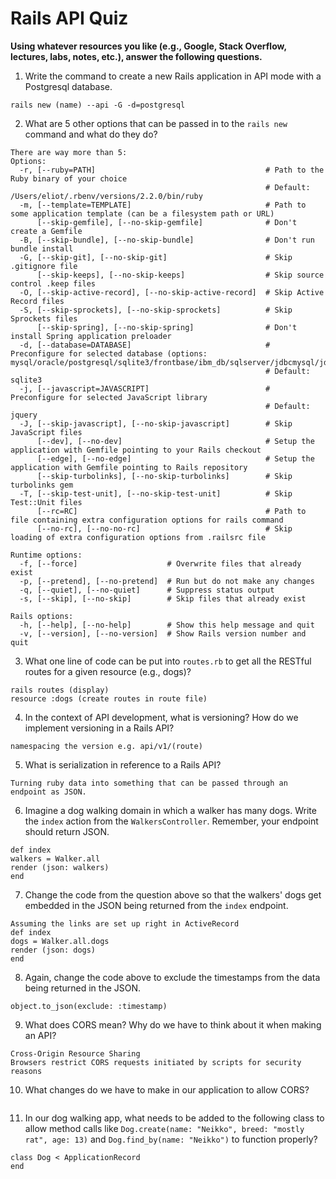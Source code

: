 # Rails API Quiz

**Using whatever resources you like (e.g., Google, Stack Overflow, lectures, labs, notes, etc.), answer the following questions.**

1. Write the command to create a new Rails application in API mode with a Postgresql database.

```
rails new (name) --api -G -d=postgresql
```

2. What are 5 other options that can be passed in to the `rails new` command and what do they do?

```
There are way more than 5:
Options:
  -r, [--ruby=PATH]                                      # Path to the Ruby binary of your choice
                                                         # Default: /Users/eliot/.rbenv/versions/2.2.0/bin/ruby
  -m, [--template=TEMPLATE]                              # Path to some application template (can be a filesystem path or URL)
      [--skip-gemfile], [--no-skip-gemfile]              # Don't create a Gemfile
  -B, [--skip-bundle], [--no-skip-bundle]                # Don't run bundle install
  -G, [--skip-git], [--no-skip-git]                      # Skip .gitignore file
      [--skip-keeps], [--no-skip-keeps]                  # Skip source control .keep files
  -O, [--skip-active-record], [--no-skip-active-record]  # Skip Active Record files
  -S, [--skip-sprockets], [--no-skip-sprockets]          # Skip Sprockets files
      [--skip-spring], [--no-skip-spring]                # Don't install Spring application preloader
  -d, [--database=DATABASE]                              # Preconfigure for selected database (options: mysql/oracle/postgresql/sqlite3/frontbase/ibm_db/sqlserver/jdbcmysql/jdbcsqlite3/jdbcpostgresql/jdbc)
                                                         # Default: sqlite3
  -j, [--javascript=JAVASCRIPT]                          # Preconfigure for selected JavaScript library
                                                         # Default: jquery
  -J, [--skip-javascript], [--no-skip-javascript]        # Skip JavaScript files
      [--dev], [--no-dev]                                # Setup the application with Gemfile pointing to your Rails checkout
      [--edge], [--no-edge]                              # Setup the application with Gemfile pointing to Rails repository
      [--skip-turbolinks], [--no-skip-turbolinks]        # Skip turbolinks gem
  -T, [--skip-test-unit], [--no-skip-test-unit]          # Skip Test::Unit files
      [--rc=RC]                                          # Path to file containing extra configuration options for rails command
      [--no-rc], [--no-no-rc]                            # Skip loading of extra configuration options from .railsrc file

Runtime options:
  -f, [--force]                    # Overwrite files that already exist
  -p, [--pretend], [--no-pretend]  # Run but do not make any changes
  -q, [--quiet], [--no-quiet]      # Suppress status output
  -s, [--skip], [--no-skip]        # Skip files that already exist

Rails options:
  -h, [--help], [--no-help]        # Show this help message and quit
  -v, [--version], [--no-version]  # Show Rails version number and quit
```

3. What one line of code can be put into `routes.rb` to get all the RESTful routes for a given resource (e.g., dogs)?

```
rails routes (display)
resource :dogs (create routes in route file)
```

4. In the context of API development, what is versioning? How do we implement versioning in a Rails API?

```
namespacing the version e.g. api/v1/(route)
```

5. What is serialization in reference to a Rails API?

```
Turning ruby data into something that can be passed through an endpoint as JSON.
```

6. Imagine a dog walking domain in which a walker has many dogs. Write the `index` action from the `WalkersController`. Remember, your endpoint should return JSON.

```
def index
walkers = Walker.all
render (json: walkers)
end
```

7. Change the code from the question above so that the walkers' dogs get embedded in the JSON being returned from the `index` endpoint.

```
Assuming the links are set up right in ActiveRecord
def index
dogs = Walker.all.dogs
render (json: dogs)
end
```

8. Again, change the code above to exclude the timestamps from the data being returned in the JSON.

```
object.to_json(exclude: :timestamp)
```

9. What does CORS mean? Why do we have to think about it when making an API?

```
Cross-Origin Resource Sharing
Browsers restrict CORS requests initiated by scripts for security reasons
```

10. What changes do we have to make in our application to allow CORS?

```
```

11. In our dog walking app, what needs to be added to the following class to allow method calls like `Dog.create(name: "Neikko", breed: "mostly rat", age: 13)` and `Dog.find_by(name: "Neikko")` to function properly?

```
class Dog < ApplicationRecord
end
```

```
```




